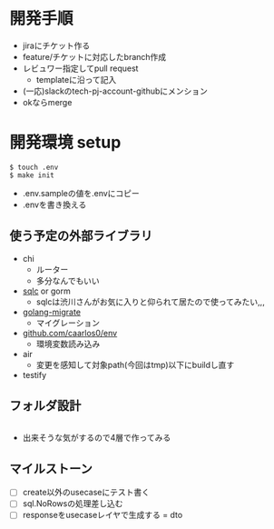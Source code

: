 # 開発手順
- jiraにチケット作る
- feature/チケットに対応したbranch作成
- レビュワー指定してpull request
  - templateに沿って記入
- (一応)slackのtech-pj-account-githubにメンション
- okならmerge

# 開発環境 setup

```shell
$ touch .env
$ make init
```
- .env.sampleの値を.envにコピー
- .envを書き換える

## 使う予定の外部ライブラリ
- chi
  - ルーター
  - 多分なんでもいい
- [sqlc](https://github.com/kyleconroy/sqlc) or gorm
    - sqlcは渋川さんがお気に入りと仰られて居たので使ってみたい,,,
- [golang-migrate](https://github.com/golang-migrate/migrate)
  - マイグレーション
- [github.com/caarlos0/env](https://github.com/caarlos0/env)
  - 環境変数読み込み
- air
  - 変更を感知して対象path(今回はtmp)以下にbuildし直す
- testify

## フォルダ設計
```shell
```
- 出来そうな気がするので4層で作ってみる

## マイルストーン
- [ ] create以外のusecaseにテスト書く
- [ ] sql.NoRowsの処理差し込む
- [ ] responseをusecaseレイヤで生成する = dto

